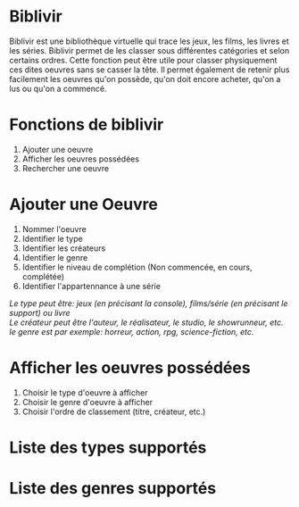 # Biblivir
Biblivir est une bibliothèque virtuelle qui trace les jeux, les films, les livres et les séries. Biblivir permet de les classer sous différentes catégories et selon certains ordres. Cette fonction peut être utile pour classer physiquement ces dites oeuvres sans se casser la tête. Il permet également de retenir plus facilement les oeuvres qu'on possède, qu'on doit encore acheter, qu'on a lus ou qu'on a commencé.

# Fonctions de biblivir

1. Ajouter une oeuvre
2. Afficher les oeuvres possédées
3. Rechercher une oeuvre

# Ajouter une Oeuvre

1. Nommer l'oeuvre
2. Identifier le type
3. Identifier les créateurs
4. Identifier le genre
5. Identifier le niveau de complétion (Non commencée, en cours, complétée)
6. Identifier l'appartennance à une série

*Le type peut être: jeux (en précisant la console), films/série (en précisant le support) ou livre*
<br>*Le créateur peut être l'auteur, le réalisateur, le studio, le showrunneur, etc.*
<br>*le genre est par exemple: horreur, action, rpg, science-fiction, etc.*

# Afficher les oeuvres possédées

1. Choisir le type d'oeuvre à afficher
2. Choisir le genre d'oeuvre à afficher
3. Choisir l'ordre de classement (titre, créateur, etc.)


# Liste des types supportés

# Liste des genres supportés
